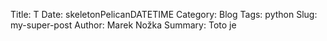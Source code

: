 Title: T
Date: skeletonPelicanDATETIME
Category: Blog
Tags: python
Slug: my-super-post
Author: Marek Nožka
Summary: Toto je 
